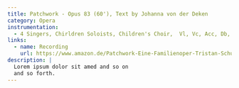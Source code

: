 ```yaml
---
title: Patchwork - Opus 83 (60'), Text by Johanna von der Deken
category: Opera
instrumentation:
  - 4 Singers, Chirldren Soloists, Children's Choir,  Vl, Vc, Acc, Db, 2/2/2/2 2/2/3/0, Timp+1 Strings
links:
  - name: Recording
    url: https://www.amazon.de/Patchwork-Eine-Familienoper-Tristan-Schulze/dp/B072WR36GL
description: |
  Lorem ipsum dolor sit amed and so on
  and so forth.
---
```

